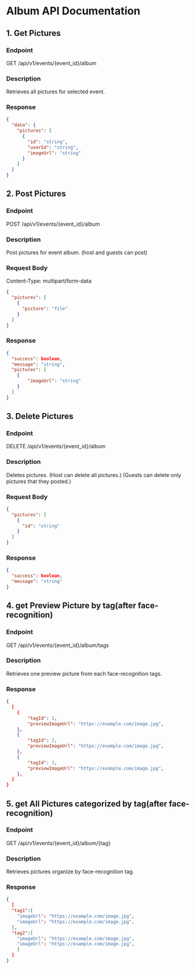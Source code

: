 # Album API Documentation

## 1. Get Pictures

### Endpoint

GET /api/v1/events/{event_id}/album

### Description

Retrieves all pictures for selected event.

### Response

```json
{
  "data": {
    "pictures": [
      {
        "id": "string",
        "userId": "string",
        "imageUrl": "string"
      }
    ]
  }
}
```

## 2. Post Pictures

### Endpoint

POST /api/v1/events/{event_id}/album

### Description

Post pictures for event album. (host and guests can post)

### Request Body

Content-Type: multipart/form-data

```json
{
  "pictures": [
    {
      "picture": "file"
    }
  ]
}
```

### Response

```json
{
  "success": boolean,
  "message": "string",
  "pictures": [
    {
        "imageUrl": "string"
    }
  ]
}
```

## 3. Delete Pictures

### Endpoint

DELETE /api/v1/events/{event_id}/album

### Description

Deletes pictures.
(Host can delete all pictures.)
(Guests can delete only pictures that they posted.)

### Request Body

```json
{
  "pictures": [
    {
      "id": "string"
    }
  ]
}
```

### Response

```json
{
  "success": boolean,
  "message": "string"
}
```

## 4. get Preview Picture by tag(after face-recognition)

### Endpoint

GET /api/v1/events/{event_id}/album/tags

### Description

Retrieves one preview picture from each face-recognition tags.

### Response

```json
{
  [
    {
        "tagId": 1,
        "previewImageUrl": "https://example.com/image.jpg",
    },
    {
        "tagId": 2,
        "previewImageUrl": "https://example.com/image.jpg",
    },
    {
        "tagId": 3,
        "previewImageUrl": "https://example.com/image.jpg",
    },
  ]
}
```

## 5. get All Pictures categorized by tag(after face-recognition)

### Endpoint

GET /api/v1/events/{event_id}/album/{tag}

### Description

Retrieves pictures organize by face-recognition tag.

### Response

```json
{
  [
  "tag1":[
    "imageUrl": "https://example.com/image.jpg",
    "imageUrl": "https://example.com/image.jpg",
  ],
  "tag2":[
    "imageUrl": "https://example.com/image.jpg",
    "imageUrl": "https://example.com/image.jpg",
    ]
  ]
}

```
